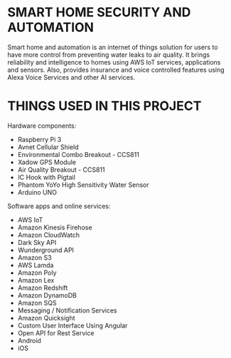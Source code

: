 # SMART HOME SECURITY AND AUTOMATION

Smart home and automation is an internet of things solution for users to have
more control from preventing water leaks to air quality. It brings reliability
and intelligence to homes using AWS IoT services, applications and sensors.
Also, provides insurance and voice controlled features using Alexa Voice Services
and other AI services.

# THINGS USED IN THIS PROJECT

Hardware components:

* Raspberry Pi 3
* Avnet Cellular Shield
* Environmental Combo Breakout - CCS811
* Xadow GPS Module
* Air Quality Breakout - CCS811
* IC Hook with Pigtail
* Phantom YoYo High Sensitivity Water Sensor
* Arduino UNO

Software apps and online services:

* AWS IoT
* Amazon Kinesis Firehose
* Amazon CloudWatch
* Dark Sky API
* Wunderground API
* Amazon S3
* AWS Lamda
* Amazon Poly
* Amazon Lex
* Amazon Redshift
* Amazon DynamoDB
* Amazon SQS
* Messaging / Notification Services
* Amazon Quicksight
* Custom User Interface Using Angular
* Open API for Rest Service
* Android
* iOS
